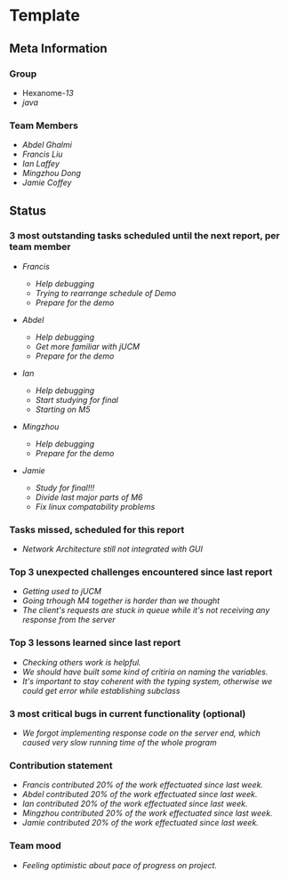 # Template

## Meta Information

### Group

 * Hexanome-*13*
 * *java*

### Team Members

 * *Abdel Ghalmi*
 * *Francis Liu*
 * *Ian Laffey*
 * *Mingzhou Dong*
 * *Jamie Coffey*

## Status

### 3 most outstanding tasks scheduled until the next report, per team member

 * *Francis*
   * *Help debugging*
   * *Trying to rearrange schedule of Demo*
   * *Prepare for the demo*

 * *Abdel*
   * *Help debugging*
   * *Get more familiar with jUCM*
   * *Prepare for the demo*

 * *Ian*
   * *Help debugging*
   * *Start studying for final*
   * *Starting on M5*
   
 * *Mingzhou*
   * *Help debugging*
   * *Prepare for the demo*
   
 * *Jamie*
   * *Study for final!!!*
   * *Divide last major parts of M6*
   * *Fix linux compatability problems*

### Tasks missed, scheduled for this report

 * *Network Architecture still not integrated with GUI*

### Top 3 unexpected challenges encountered since last report

 * *Getting used to jUCM*
 * *Going trhough M4 together is harder than we thought*
 * *The client's requests are stuck in queue while it's not receiving any response from the server*

### Top 3 lessons learned since last report

 * *Checking others work is helpful.*
 * *We should have built some kind of critiria on naming the variables.*
 * *It's important to stay coherent with the typing system, otherwise we could get error while establishing subclass*

### 3 most critical bugs in current functionality (optional)

 * *We forgot implementing response code on the server end, which caused very slow running time of the whole program* 
 

### Contribution statement

 * *Francis contributed 20% of the work effectuated since last week.*
 * *Abdel contributed 20% of the work effectuated since last week.*
 * *Ian contributed 20% of the work effectuated since last week.*
 * *Mingzhou contributed 20% of the work effectuated since last week.*
 * *Jamie contributed 20% of the work effectuated since last week.*

### Team mood

 * *Feeling optimistic about pace of progress on project.*
